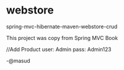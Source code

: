 # webstore
spring-mvc-hibernate-maven-webstore-crud

This project was copy from Spring MVC Book

//Add Product
user: Admin
pass: Admin123
 
-@masud